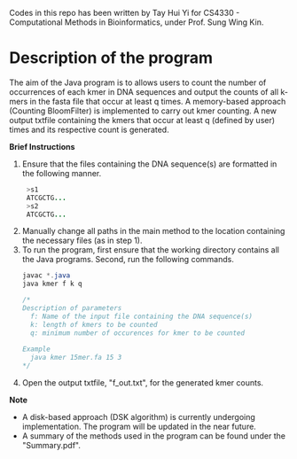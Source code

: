 Codes in this repo has been written by Tay Hui Yi for CS4330 - Computational Methods in Bioinformatics, under Prof. Sung Wing Kin.

# Description of the program
The aim of the Java program is to allows users to count the number of occurrences of each kmer in DNA sequences and output the counts of all k-mers in the fasta file that occur at least q times. A memory-based approach (Counting BloomFilter) is implemented to carry out kmer counting. A new output txtfile containing the kmers that occur at least q (defined by user) times and its respective count is generated.

**Brief Instructions**
1. Ensure that the files containing the DNA sequence(s) are formatted in the following manner.
     ```java
      >s1 
      ATCGCTG...
      >s2
      ATCGCTG...
      ```
2. Manually change all paths in the main method to the location containing the necessary files (as in step 1). 
3. To run the program, first ensure that the working directory contains all the Java programs. Second, run the following commands. 
      ```java
      javac *.java 
      java kmer f k q
      
      /*
      Description of parameters 
        f: Name of the input file containing the DNA sequence(s)
        k: length of kmers to be counted 
        q: minimum number of occurences for kmer to be counted 
        
      Example 
        java kmer 15mer.fa 15 3
      */
      ```
4. Open the output txtfile, "f_out.txt", for the generated kmer counts. 

**Note**
- A disk-based approach (DSK algorithm) is currently undergoing implementation. The program will be updated in the near future. 
- A summary of the methods used in the program can be found under the "Summary.pdf".
